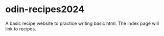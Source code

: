# odin-recipes2024

A basic recipe website to practice writing basic html. 
The index page will link to recipes.
